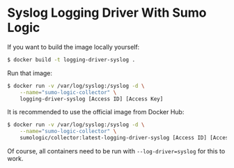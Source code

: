 Syslog Logging Driver With Sumo Logic
=====================================

If you want to build the image locally yourself:

```bash
$ docker build -t logging-driver-syslog .
```

Run that image:

```bash
$ docker run -v /var/log/syslog:/syslog -d \
    --name="sumo-logic-collector" \
    logging-driver-syslog [Access ID] [Access Key]
```

It is recommended to use the official image from Docker Hub:

```bash
$ docker run -v /var/log/syslog:/syslog -d \
    --name="sumo-logic-collector" \
    sumologic/collector:latest-logging-driver-syslog [Access ID] [Access Key]
```

Of course, all containers need to be run with ```--log-driver=syslog``` for this to work.
